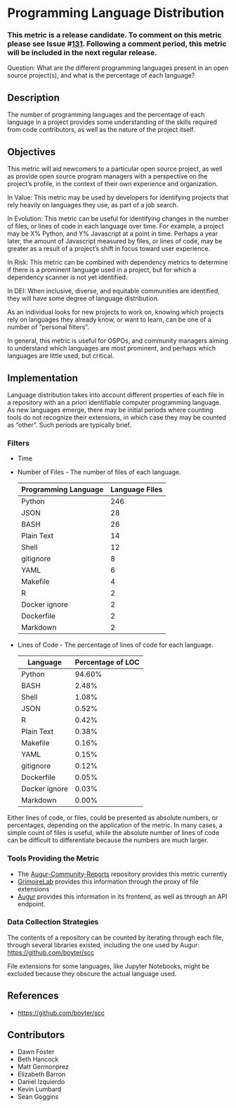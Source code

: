 # Programming Language Distribution

### This metric is a release candidate. To comment on this metric please see Issue #[131](https://github.com/chaoss/wg-common/issues/131). Following a comment period, this metric will be included in the next regular release.

Question: What are the different programming languages present in an open source project(s), and what is the percentage of each language?

## Description
The number of programming languages and the percentage of each language in a project provides some understanding of the skills required from code contributors, as well as the nature of the project itself.

## Objectives
This metric will aid newcomers to a  particular open source project, as well as provide open source program managers with a perspective on the project’s profile, in the context of their own experience and organization.

In Value: This metric may be used by developers for identifying projects that rely heavily on languages they use, as part of a job search.

In Evolution: This metric can be useful for identifying changes in the number of files, or lines of code in each language over time. For example, a project may be X% Python, and Y% Javascript at a point in time. Perhaps a year later, the amount of Javascript measured by files, or lines of code, may be greater as a result of a project’s shift in focus toward user experience.

In Risk: This metric can be combined with dependency metrics to determine if there is a prominent language used in a project, but for which a dependency scanner is not yet identified.

In DEI: When inclusive, diverse, and equitable communities are identified, they will have some degree of language distribution.

As an individual looks for new projects to work on, knowing which projects rely on languages they already know, or want to learn, can be one of a number of “personal filters”.

In general, this metric is useful for OSPOs, and community managers aiming to understand which languages are most prominent, and perhaps which languages are little used, but critical.

## Implementation
Language distribution takes into account different properties of each file in a repository with an a priori identifiable computer programming language. As new languages emerge, there may be initial periods where counting tools do not recognize their extensions, in which case they may be counted as “other”. Such periods are typically brief.  

### Filters
 - Time
 - Number of Files - The number of files of each language.

	| **Programming Language** | **Language Files** |
	| ------------ | ----------- |
	| Python | 246 |
	| JSON | 28 |
	| BASH | 26 |
	| Plain Text | 14 |
	| Shell | 12 |
	| gitignore | 8 |
	| YAML | 6 |
	| Makefile | 4 |
	| R | 2 |
	| Docker ignore | 2 |
	| Dockerfile | 2 |
	| Markdown | 2 |

 - Lines of Code - The percentage of lines of code for each language.

	| **Language** | **Percentage of LOC** |
	| ------------ | ----------- |
	| Python | 94.60% |
	| BASH | 2.48% |
	| Shell | 1.08% |
	| JSON | 0.52% |
	| R | 0.42% |
	| Plain Text | 0.38% |
	| Makefile | 0.16% |
	| YAML | 0.15% |
	| gitignore | 0.12% |
	| Dockerfile | 0.05% |
	| Docker ignore | 0.03% |
	| Markdown | 0.00% |


Either lines of code, or files, could be presented as absolute numbers, or percentages, depending on the application of the metric. In many cases, a simple count of files is useful, while the absolute number of lines of code can be difficult to differentiate because the numbers are much larger.


### Tools Providing the Metric

* The [Augur-Community-Reports](https://github.com/chaoss/augur-community-reports) repository provides this metric currently
* [GrimoireLab](https://github.com/chaoss/grimoirelab) provides this information through the proxy of file extensions
* [Augur](https://github.com/chaoss/augur) provides this information in its frontend, as well as through an API endpoint.

### Data Collection Strategies
The contents of a repository can be counted by iterating through each file, through several libraries existed, including the one used by Augur: https://github.com/boyter/scc

File extensions for some languages, like Jupyter Notebooks, might be excluded because they obscure the actual language used.

## References
 - https://github.com/boyter/scc  

## Contributors

 - Dawn Foster
 - Beth Hancock
 - Matt Germonprez
 - Elizabeth Barron
 - Daniel Izquierdo
 - Kevin Lumbard
 - Sean Goggins
